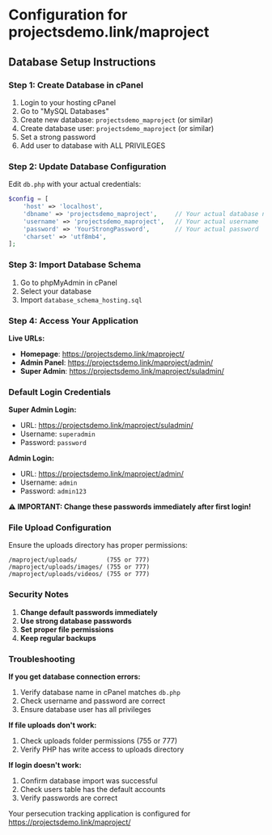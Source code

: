 # Configuration for projectsdemo.link/maproject

## Database Setup Instructions

### Step 1: Create Database in cPanel
1. Login to your hosting cPanel
2. Go to "MySQL Databases"
3. Create new database: `projectsdemo_maproject` (or similar)
4. Create database user: `projectsdemo_maproject` (or similar)
5. Set a strong password
6. Add user to database with ALL PRIVILEGES

### Step 2: Update Database Configuration

Edit `db.php` with your actual credentials:

```php
$config = [
    'host' => 'localhost',
    'dbname' => 'projectsdemo_maproject',     // Your actual database name
    'username' => 'projectsdemo_maproject',   // Your actual username
    'password' => 'YourStrongPassword',       // Your actual password
    'charset' => 'utf8mb4',
];
```

### Step 3: Import Database Schema
1. Go to phpMyAdmin in cPanel
2. Select your database
3. Import `database_schema_hosting.sql`

### Step 4: Access Your Application

**Live URLs:**
- **Homepage**: https://projectsdemo.link/maproject/
- **Admin Panel**: https://projectsdemo.link/maproject/admin/
- **Super Admin**: https://projectsdemo.link/maproject/suladmin/

### Default Login Credentials

**Super Admin Login:**
- URL: https://projectsdemo.link/maproject/suladmin/
- Username: `superadmin`
- Password: `password`

**Admin Login:**
- URL: https://projectsdemo.link/maproject/admin/
- Username: `admin`
- Password: `admin123`

**⚠️ IMPORTANT: Change these passwords immediately after first login!**

### File Upload Configuration

Ensure the uploads directory has proper permissions:
```
/maproject/uploads/        (755 or 777)
/maproject/uploads/images/ (755 or 777)
/maproject/uploads/videos/ (755 or 777)
```

### Security Notes

1. **Change default passwords immediately**
2. **Use strong database passwords**
3. **Set proper file permissions**
4. **Keep regular backups**

### Troubleshooting

**If you get database connection errors:**
1. Verify database name in cPanel matches `db.php`
2. Check username and password are correct
3. Ensure database user has all privileges

**If file uploads don't work:**
1. Check uploads folder permissions (755 or 777)
2. Verify PHP has write access to uploads directory

**If login doesn't work:**
1. Confirm database import was successful
2. Check users table has the default accounts
3. Verify passwords are correct

Your persecution tracking application is configured for https://projectsdemo.link/maproject/